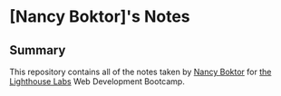 # [Nancy Boktor]'s Notes
## Summary

This repository contains all of the notes taken by [Nancy Boktor](https://github.com/NancyBoktor) for [the Lighthouse Labs](https://www.lighthouselabs.ca/) Web Development Bootcamp.

